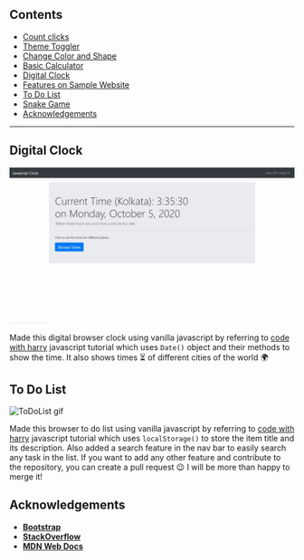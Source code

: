 ## Contents

* [Count clicks](https://anubhavbagri.github.io/javascript-projects/Count%20clicks/index.html)
* [Theme Toggler](https://anubhavbagri.github.io/javascript-projects/Toggle%20Mode/index.html)
* [Change Color and Shape](https://anubhavbagri.github.io/javascript-projects/Change-color-shape/index.html)
* [Basic Calculator](https://anubhavbagri.github.io/javascript-projects/basic-calculator/index.html)
* [Digital Clock](https://anubhavbagri.github.io/javascript-projects/javascript%20clock/index.html)
* [Features on Sample Website](https://anubhavbagri.github.io/javascript-projects/Mini-projects-on-sample-website/index.html)
* [To Do List](https://anubhavbagri.github.io/javascript-projects/js%20to-do%20list/index.html)
* [Snake Game](https://anubhavbagri.github.io/javascript-projects/snake-game/snake.html)
* [Acknowledgements](#acknowledgements)

---

## Digital Clock

![Clock gif](clock.gif)

Made this digital browser clock using vanilla javascript by referring to [code with harry](https://codewithharry.com/videos/javascript-tutorial-in-hindi-in-one-video-2020) javascript tutorial which uses ```Date()``` object and their methods to show the time. It also shows times ⏳ of different cities of the world 🌍

## To Do List

![ToDoList gif](todo.gif)

Made this browser to do list using vanilla javascript by referring to [code with harry](https://codewithharry.com/videos/javascript-tutorial-in-hindi-in-one-video-2020) javascript tutorial which uses ```localStorage()``` to store the item title and its description. Also added a search feature in the nav bar to easily search any task in the list. If you want to add any other feature and contribute to the repository, you can create a pull request 😉 I will be more than happy to merge it!

## Acknowledgements

* [**Bootstrap**](https://getbootstrap.com/)
* [**StackOverflow**](https://stackoverflow.com/)
* [**MDN Web Docs**](https://developer.mozilla.org/en-US/docs/Web/JavaScript)
